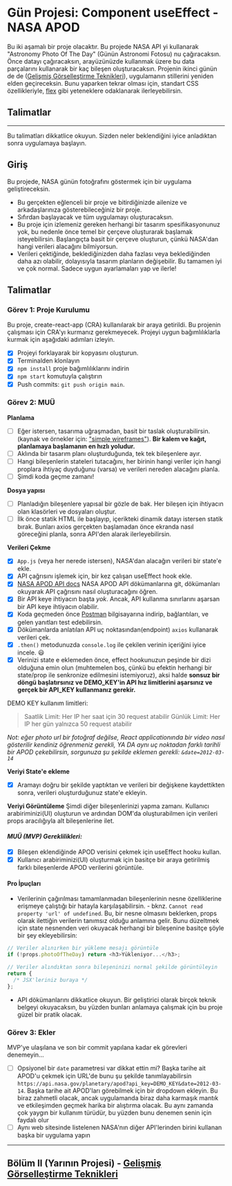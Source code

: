 # Gün Projesi: Component useEffect - NASA APOD

Bu iki aşamalı bir proje olacaktır.
Bu projede NASA API yi kullanarak "Astronomy Photo Of The Day" (Günün Astronomi Fotosu) nu çağıracaksın. Önce datayı çağıracaksın, arayüzünüzde kullanmak üzere bu data parçalarını kullanarak bir kaç bileşen oluşturacaksın. Projenin ikinci günün de de ([Gelişmiş Görselleştirme Teknikleri](https://github.com/Workintech/FSWeb-S6G4-Nasa-II/blob/main/README.md)), uygulamanın stillerini yeniden elden geçireceksin. Bunu yaparken tekrar olması için, standart CSS özellikleriyle, [flex](https://developer.mozilla.org/en-US/docs/Web/CSS/flex) gibi yeteneklere odaklanarak ilerleyebilirsin.

## Talimatlar

---

Bu talimatları dikkatlice okuyun. Sizden neler beklendiğini iyice anladıktan sonra uygulamaya başlayın.

## Giriş

Bu projede, NASA günün fotoğrafını göstermek için bir uygulama geliştireceksin.

- Bu gerçekten eğlenceli bir proje ve bitirdiğinizde ailenize ve arkadaşlarınıza gösterebileceğiniz bir proje.
- Sıfırdan başlayacak ve tüm uygulamayı oluşturacaksın.
- Bu proje için izlemeniz gereken herhangi bir tasarım spesifikasyonunuz yok, bu nedenle önce temel bir çerçeve oluşturarak başlamak isteyebilirsin. Başlangıçta basit bir çerçeve oluşturun, çünkü NASA'dan hangi verileri alacağını bilmiyorsun.
- Verileri çektiğinde, beklediğinizden daha fazlası veya beklediğinden daha azı olabilir, dolayısıyla tasarım planların değişebilir. Bu tamamen iyi ve çok normal. Sadece uygun ayarlamaları yap ve ilerle!

## Talimatlar

### Görev 1: Proje Kurulumu

Bu proje, create-react-app (CRA) kullanılarak bir araya getirildi. Bu projenin çalışması için CRA'yı kurmanız gerekmeyecek. Projeyi uygun bağımlılıklarla kurmak için aşağıdaki adımları izleyin.

- [X] Projeyi forklayarak bir kopyasını oluşturun.
- [X] Terminalden klonlayın
- [X] `npm install` proje bağımlılıklarını indirin
- [X] `npm start` komutuyla çalıştırın
- [X] Push commits: `git push origin main`.

### Görev 2: MUÜ

**Planlama**

- [ ] Eğer istersen, tasarıma uğraşmadan, basit bir taslak oluşturabilirsin. (kaynak ve örnekler için: ["simple wireframes"](https://www.google.com/search?q=simple+wireframes&tbm=isch)). **Bir kalem ve kağıt, planlamaya başlamanın en hızlı yoludur.**
- [ ] Aklında bir tasarım planı oluşturduğunda, tek tek bileşenlere ayır.
- [ ] Hangi bileşenlerin stateleri tutacağını, her birinin hangi veriler için hangi proplara ihtiyaç duyduğunu (varsa) ve verileri nereden alacağını planla.
- [ ] Şimdi koda geçme zamanı!

**Dosya yapısı**

- [ ] Planladığın bileşenlere yapısal bir gözle de bak. Her bileşen için ihtiyacın olan klasörleri ve dosyaları oluştur.
- [ ] İlk önce statik HTML ile başlayıp, içerikteki dinamik datayı istersen statik bırak. Bunları axios gerçekten başlamadan önce ekranda nasıl göreceğini planla, sonra API'den alarak ilerleyebilirsin.

**Verileri Çekme**

- [X] `App.js` (veya her nerede istersen), NASA'dan alacağın verileri bir state'e ekle.
- [X] API çağrısını işlemek için, bir kez çalışan useEffect hook ekle.
- [X] [NASA APOD API docs](https://api.nasa.gov/#apod) NASA APOD API dökümanlarına git, dökümanları okuyarak API çağrısını nasıl oluşturacağını öğren.
- [X] Bir API keye ihtiyacın başta _yok_. Ancak, API kullanma sınırlarını aşarsan bir API keye ihtiyacın olabilir.
- [X] Koda geçmeden önce [Postman](https://www.postman.com/downloads/) bilgisayarına indirip, bağlantıları, ve gelen yanıtları test edebilirsin.
- [X] Dökümanlarda anlatılan API uç noktasından(endpoint) `axios` kullanarak verileri çek.
- [X] `.then()` metodunuzda `console.log` ile çekilen verinin içeriğini iyice incele. 😃
- [X] Verinizi state e eklemeden önce, effect hookunuzun peşinde bir dizi olduğuna emin olun (muhtemelen boş, çünkü bu efektin herhangi bir state/prop ile senkronize edilmesini istemiyoruz), aksi halde **sonsuz bir döngü başlatırsınız ve DEMO_KEY'in API hız limitlerini aşarsınız ve gerçek bir API_KEY kullanmanız gerekir.**

DEMO KEY kullanım limitleri:

> Saatlik Limit: Her IP her saat için 30 request atabilir
> Günlük Limit: Her IP her gün yalnızca 50 request atabilir

_Not: eğer photo url bir fotoğraf değilse, React applicationında bir video nasıl gösterilir kendiniz öğrenmeniz gerekli, YA DA aynı uç noktadan farklı tarihli bir APOD çekebilirsin, sorgunuza şu şekilde eklemen gerekli: `&date=2012-03-14`_

**Veriyi State'e ekleme**

- [X] Aramayı doğru bir şekilde yaptıktan ve verileri bir değişkene kaydettikten sonra, verileri oluşturduğunuz state'e ekleyin.

**Veriyi Görüntüleme**
Şimdi diğer bileşenlerinizi yapma zamanı. Kullanıcı arabiriminizi(UI) oluşturun ve ardından DOM'da oluşturabilmen için verileri props aracılığıyla alt bileşenlerine ilet.

#### _MUÜ (MVP) Gereklilikleri:_

- [X] Bileşen eklendiğinde APOD verisini çekmek için useEffect hooku kullan.
- [X] Kullanıcı arabiriminizi(UI) oluşturmak için basitçe bir araya getirilmiş farklı bileşenlerde APOD verilerini görüntüle.

#### Pro İpuçları

- Verilerinin çağırılması tamamlanmadan bileşenlerinin nesne özelliklerine erişmeye çalıştığı bir hatayla karşılaşabilirsin. - bknz. `Cannot read property 'url' of undefined`. Bu, bir nesne olmasını beklerken, props olarak ilettiğin verilerin tanımsız olduğu anlamına gelir. Bunu düzeltmek için state nesnenden veri okuyacak herhangi bir bileşenine basitçe şöyle bir şey ekleyebilirsin:

```js
// Veriler alınırken bir yükleme mesajı görüntüle
if (!props.photoOfTheDay) return <h3>Yükleniyor...</h3>;

// Veriler alındıktan sonra bileşeninizi normal şekilde görüntüleyin
return {
  /* JSX'leriniz buraya */
};
```

- API dökümanlarını dikkatlice okuyun. Bir geliştirici olarak birçok teknik belgeyi okuyacaksın, bu yüzden bunları anlamaya çalışmak için bu proje güzel bir pratik olacak.

### Görev 3: Ekler

MVP'ye ulaşılana ve son bir commit yapılana kadar ek görevleri denemeyin...

- [ ] Opsiyonel bir `date` parametresi var dikkat ettin mi? Başka tarihe ait APOD'u çekmek için URL'de bunu şu şekilde tanımlayabilirsin `https://api.nasa.gov/planetary/apod?api_key=DEMO_KEY&date=2012-03-14`. Başka tarihe ait APOD'ları görebilmek için bir dropdown ekleyin. Bu biraz zahmetli olacak, ancak uygulamanda biraz daha karmaşık mantık ve etkileşimden geçmek harika bir alıştırma olacak. Bu aynı zamanda çok yaygın bir kullanım türüdür, bu yüzden bunu denemen senin için faydalı olur
- [ ] Aynı web sitesinde listelenen NASA'nın diğer API'lerinden birini kullanan başka bir uygulama yapın

---

## Bölüm II (Yarının Projesi) - [Gelişmiş Görselleştirme Teknikleri](https://github.com/Workintech/FSWeb-S6G4-Nasa-II/blob/main/README.md)
